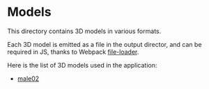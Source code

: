 # Models

This directory contains 3D models in various formats.

Each 3D model is emitted as a file in the output director, and can be required in JS, thanks to Webpack [file-loader](https://webpack.js.org/loaders/file-loader/).

Here is the list of 3D models used in the application:

- [male02](https://github.com/mrdoob/three.js/tree/master/examples/models/obj/male02/male02.obj)
